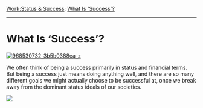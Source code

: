 [Work:](https://www.theschooloflife.com/thebookoflife/category/work/)[Status & Success](https://www.theschooloflife.com/thebookoflife/category/work/status-and-success/): [What Is 'Success'?](https://www.theschooloflife.com/thebookoflife/what-is-success/)

* * *

# What Is ‘Success’?

[![968530732_3b5b0388ea_z](https://www.theschooloflife.com/thebookoflife/wp-content/uploads/2015/07/968530732_3b5b0388ea_z.jpg)](http://www.thebookoflife.org/wp-content/uploads/2015/07/968530732_3b5b0388ea_z.jpg)

We often think of being a success primarily in status and financial terms. But being a success just means doing anything well, and there are so many different goals we might actually choose to be successful at, once we break away from the dominant status ideals of our societies.

[![](https://img.youtube.com/vi/P8b4mZvrui4/0.jpg)](https://www.youtube.com/embed/P8b4mZvrui4 '')
